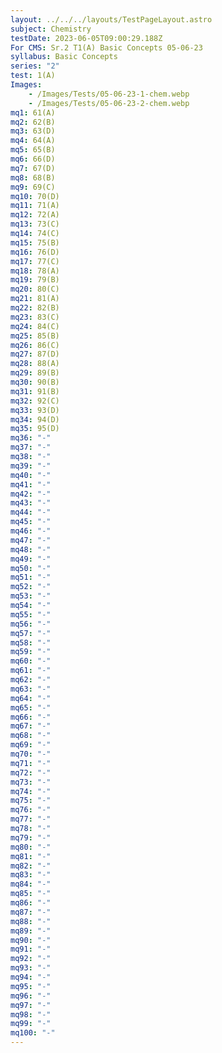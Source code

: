 ```yaml
---
layout: ../../../layouts/TestPageLayout.astro
subject: Chemistry
testDate: 2023-06-05T09:00:29.188Z
For CMS: Sr.2 T1(A) Basic Concepts 05-06-23
syllabus: Basic Concepts
series: "2"
test: 1(A)
Images:
    - /Images/Tests/05-06-23-1-chem.webp
    - /Images/Tests/05-06-23-2-chem.webp
mq1: 61(A)
mq2: 62(B)
mq3: 63(D)
mq4: 64(A)
mq5: 65(B)
mq6: 66(D)
mq7: 67(D)
mq8: 68(B)
mq9: 69(C)
mq10: 70(D)
mq11: 71(A)
mq12: 72(A)
mq13: 73(C)
mq14: 74(C)
mq15: 75(B)
mq16: 76(D)
mq17: 77(C)
mq18: 78(A)
mq19: 79(B)
mq20: 80(C)
mq21: 81(A)
mq22: 82(B)
mq23: 83(C)
mq24: 84(C)
mq25: 85(B)
mq26: 86(C)
mq27: 87(D)
mq28: 88(A)
mq29: 89(B)
mq30: 90(B)
mq31: 91(B)
mq32: 92(C)
mq33: 93(D)
mq34: 94(D)
mq35: 95(D)
mq36: "-"
mq37: "-"
mq38: "-"
mq39: "-"
mq40: "-"
mq41: "-"
mq42: "-"
mq43: "-"
mq44: "-"
mq45: "-"
mq46: "-"
mq47: "-"
mq48: "-"
mq49: "-"
mq50: "-"
mq51: "-"
mq52: "-"
mq53: "-"
mq54: "-"
mq55: "-"
mq56: "-"
mq57: "-"
mq58: "-"
mq59: "-"
mq60: "-"
mq61: "-"
mq62: "-"
mq63: "-"
mq64: "-"
mq65: "-"
mq66: "-"
mq67: "-"
mq68: "-"
mq69: "-"
mq70: "-"
mq71: "-"
mq72: "-"
mq73: "-"
mq74: "-"
mq75: "-"
mq76: "-"
mq77: "-"
mq78: "-"
mq79: "-"
mq80: "-"
mq81: "-"
mq82: "-"
mq83: "-"
mq84: "-"
mq85: "-"
mq86: "-"
mq87: "-"
mq88: "-"
mq89: "-"
mq90: "-"
mq91: "-"
mq92: "-"
mq93: "-"
mq94: "-"
mq95: "-"
mq96: "-"
mq97: "-"
mq98: "-"
mq99: "-"
mq100: "-"
---
```


